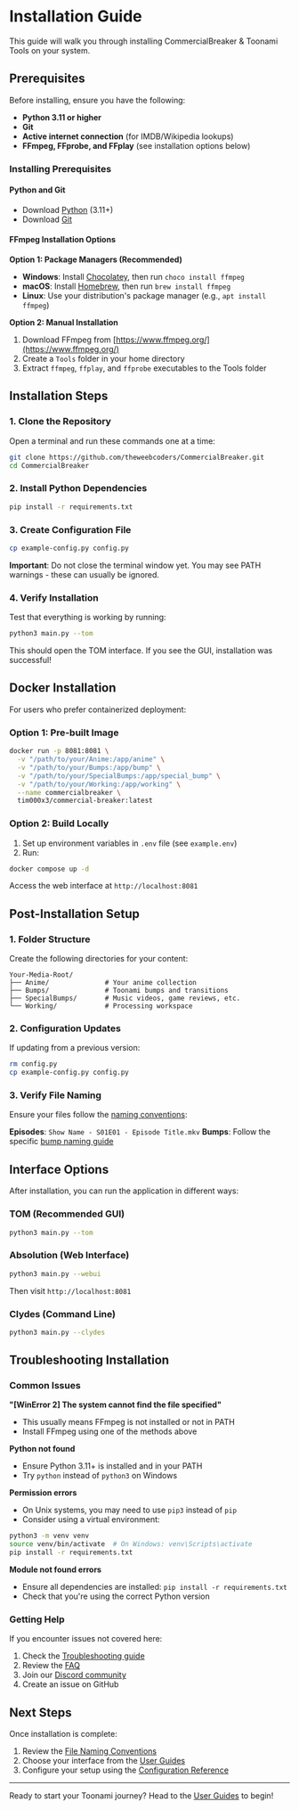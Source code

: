# Installation Guide

This guide will walk you through installing CommercialBreaker & Toonami Tools on your system.

## Prerequisites

Before installing, ensure you have the following:

- **Python 3.11 or higher**
- **Git**
- **Active internet connection** (for IMDB/Wikipedia lookups)
- **FFmpeg, FFprobe, and FFplay** (see installation options below)

### Installing Prerequisites

#### Python and Git
- Download [Python](https://www.python.org/downloads/) (3.11+)
- Download [Git](https://git-scm.com/downloads)

#### FFmpeg Installation Options

**Option 1: Package Managers (Recommended)**
- **Windows**: Install [Chocolatey](https://chocolatey.org/install), then run `choco install ffmpeg`
- **macOS**: Install [Homebrew](https://brew.sh/), then run `brew install ffmpeg`
- **Linux**: Use your distribution's package manager (e.g., `apt install ffmpeg`)

**Option 2: Manual Installation**
1. Download FFmpeg from [https://www.ffmpeg.org/](https://www.ffmpeg.org/)
2. Create a `Tools` folder in your home directory
3. Extract `ffmpeg`, `ffplay`, and `ffprobe` executables to the Tools folder

## Installation Steps

### 1. Clone the Repository

Open a terminal and run these commands one at a time:

```bash
git clone https://github.com/theweebcoders/CommercialBreaker.git
cd CommercialBreaker
```

### 2. Install Python Dependencies

```bash
pip install -r requirements.txt
```

### 3. Create Configuration File

```bash
cp example-config.py config.py
```

**Important**: Do not close the terminal window yet. You may see PATH warnings - these can usually be ignored.

### 4. Verify Installation

Test that everything is working by running:

```bash
python3 main.py --tom
```

This should open the TOM interface. If you see the GUI, installation was successful!

## Docker Installation

For users who prefer containerized deployment:

### Option 1: Pre-built Image

```bash
docker run -p 8081:8081 \
  -v "/path/to/your/Anime:/app/anime" \
  -v "/path/to/your/Bumps:/app/bump" \
  -v "/path/to/your/SpecialBumps:/app/special_bump" \
  -v "/path/to/your/Working:/app/working" \
  --name commercialbreaker \
  tim000x3/commercial-breaker:latest
```

### Option 2: Build Locally

1. Set up environment variables in `.env` file (see `example.env`)
2. Run:
```bash
docker compose up -d
```

Access the web interface at `http://localhost:8081`

## Post-Installation Setup

### 1. Folder Structure

Create the following directories for your content:

```
Your-Media-Root/
├── Anime/              # Your anime collection
├── Bumps/              # Toonami bumps and transitions
├── SpecialBumps/       # Music videos, game reviews, etc.
└── Working/            # Processing workspace
```

### 2. Configuration Updates

If updating from a previous version:

```bash
rm config.py
cp example-config.py config.py
```

### 3. Verify File Naming

Ensure your files follow the [naming conventions](File-Naming-Conventions.md):

**Episodes**: `Show Name - S01E01 - Episode Title.mkv`
**Bumps**: Follow the specific [bump naming guide](File-Naming-Conventions.md#bump-naming)

## Interface Options

After installation, you can run the application in different ways:

### TOM (Recommended GUI)
```bash
python3 main.py --tom
```

### Absolution (Web Interface)
```bash
python3 main.py --webui
```
Then visit `http://localhost:8081`

### Clydes (Command Line)
```bash
python3 main.py --clydes
```

## Troubleshooting Installation

### Common Issues

**"[WinError 2] The system cannot find the file specified"**
- This usually means FFmpeg is not installed or not in PATH
- Install FFmpeg using one of the methods above

**Python not found**
- Ensure Python 3.11+ is installed and in your PATH
- Try `python` instead of `python3` on Windows

**Permission errors**
- On Unix systems, you may need to use `pip3` instead of `pip`
- Consider using a virtual environment:
```bash
python3 -m venv venv
source venv/bin/activate  # On Windows: venv\Scripts\activate
pip install -r requirements.txt
```

**Module not found errors**
- Ensure all dependencies are installed: `pip install -r requirements.txt`
- Check that you're using the correct Python version

### Getting Help

If you encounter issues not covered here:

1. Check the [Troubleshooting guide](Troubleshooting.md)
2. Review the [FAQ](FAQ.md)
3. Join our [Discord community](https://discord.gg/S7NcUdhKRD)
4. Create an issue on GitHub

## Next Steps

Once installation is complete:

1. Review the [File Naming Conventions](File-Naming-Conventions.md)
2. Choose your interface from the [User Guides](User-Guides.md)
3. Configure your setup using the [Configuration Reference](Configuration-Reference.md)

---

Ready to start your Toonami journey? Head to the [User Guides](User-Guides.md) to begin!
